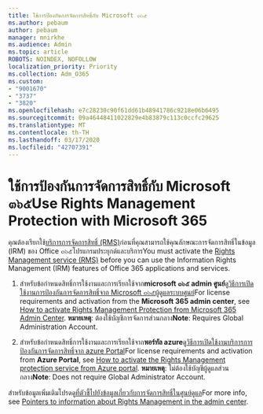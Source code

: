 ```yaml
---
title: ใช้การป้องกันการจัดการสิทธิ์กับ Microsoft ๓๖๕
ms.author: pebaum
author: pebaum
manager: mnirkhe
ms.audience: Admin
ms.topic: article
ROBOTS: NOINDEX, NOFOLLOW
localization_priority: Priority
ms.collection: Adm_O365
ms.custom:
- "9001670"
- "3737"
- "3820"
ms.openlocfilehash: e7c28230c90f61dd61b48941786c9218e06b6495
ms.sourcegitcommit: 09a46448411022829e4b83879c113c0ccfc29625
ms.translationtype: MT
ms.contentlocale: th-TH
ms.lasthandoff: 03/17/2020
ms.locfileid: "42707391"
---
```

# <a name="use-rights-management-protection-with-microsoft-365"></a><span data-ttu-id="046b3-102">ใช้การป้องกันการจัดการสิทธิ์กับ Microsoft ๓๖๕</span><span class="sxs-lookup"><span data-stu-id="046b3-102">Use Rights Management Protection with Microsoft 365</span></span>

<span data-ttu-id="046b3-103">คุณต้องเรียกใช้[บริการการจัดการสิทธิ์ (RMS)](https://docs.microsoft.com/azure/information-protection/what-is-azure-rms)ก่อนที่คุณสามารถใช้คุณลักษณะการจัดการสิทธิ์ในข้อมูล (IRM) ของ Office ๓๖๕โปรแกรมประยุกต์และบริการ</span><span class="sxs-lookup"><span data-stu-id="046b3-103">You must activate the [Rights Management service (RMS)](https://docs.microsoft.com/azure/information-protection/what-is-azure-rms) before you can use the Information Rights Management (IRM) features of Office 365 applications and services.</span></span>

1. <span data-ttu-id="046b3-104">สำหรับข้อกำหนดสิทธิ์การใช้งานและการเรียกใช้จาก**microsoft ๓๖๕ admin ศูนย์**ดู[วิธีการเปิดใช้งานการป้องกันการจัดการสิทธิ์จาก Microsoft ๓๖๕ผู้ดูแลระบบศูนย์](https://docs.microsoft.com/azure/information-protection/activate-office365)</span><span class="sxs-lookup"><span data-stu-id="046b3-104">For license requirements and activation from the **Microsoft 365 admin center**, see [How to activate Rights Management Protection from Microsoft 365 Admin Center](https://docs.microsoft.com/azure/information-protection/activate-office365).</span></span> <span data-ttu-id="046b3-105">**หมายเหตุ**: ต้องใช้บัญชีการจัดการส่วนกลาง</span><span class="sxs-lookup"><span data-stu-id="046b3-105">**Note**: Requires Global Administration Account.</span></span>

2. <span data-ttu-id="046b3-106">สำหรับข้อกำหนดสิทธิ์การใช้งานและการเรียกใช้จาก**พอร์ทัล azure**ดู[วิธีการเปิดใช้งานบริการการป้องกันการจัดการสิทธิ์จาก azure Portal](https://docs.microsoft.com/azure/information-protection/activate-azure)</span><span class="sxs-lookup"><span data-stu-id="046b3-106">For license requirements and activation from **Azure Portal**, see [How to activate the Rights Management protection service from Azure portal](https://docs.microsoft.com/azure/information-protection/activate-azure).</span></span> <span data-ttu-id="046b3-107">**หมายเหตุ**: ไม่ต้องใช้บัญชีผู้ดูแลส่วนกลาง</span><span class="sxs-lookup"><span data-stu-id="046b3-107">**Note**: Does not require Global Administrator Account.</span></span>

<span data-ttu-id="046b3-108">สำหรับข้อมูลเพิ่มเติมโปรดดู[ที่ตัวชี้ไปยังข้อมูลเกี่ยวกับการจัดการสิทธิ์ในศูนย์ดูแล](https://docs.microsoft.com/office365/enterprise/activate-rms-in-office-365)</span><span class="sxs-lookup"><span data-stu-id="046b3-108">For more info, see [Pointers to information about Rights Management in the admin center](https://docs.microsoft.com/office365/enterprise/activate-rms-in-office-365).</span></span>

